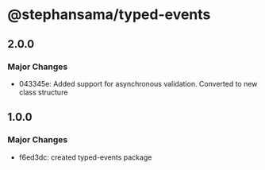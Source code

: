 # @stephansama/typed-events

## 2.0.0

### Major Changes

- 043345e: Added support for asynchronous validation. Converted to new class structure

## 1.0.0

### Major Changes

- f6ed3dc: created typed-events package
